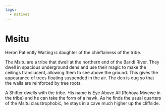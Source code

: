 ```yaml
---
tags:
  - natives
---
```

# Msitu

Heron Patiently Waiting is daughter of the chieftainess of the tribe.

The Msitu are a tribe that dwell at the northern end of the Baridi River. They dwell in spacious underground dens and use their magic to make the ceilings translucent, allowing them to see above the ground. This gives the appearance of trees floating suspended in the air. The den is dug so that the walls are reinforced by tree roots.

A Shifter dwells with the tribe. His name is Eye Above All (Rohoya Mwewe in the tribe) and he can take the form of a hawk. As he finds the usual quarters of the Msitu claustrophobic, he stays in a cave much higher up the cliffside. 
